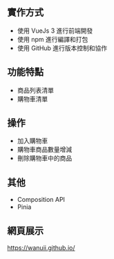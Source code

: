 ## 實作方式
 - 使用 VueJs 3 進行前端開發
 - 使用 npm 進行編譯和打包
 - 使用 GitHub 進行版本控制和協作
## 功能特點
 - 商品列表清單
 - 購物車清單
## 操作
 - 加入購物車
 - 購物車商品數量增減
 - 刪除購物車中的商品
## 其他
 - Composition API
 - Pinia
## 網頁展示
<https://wanuii.github.io/>
